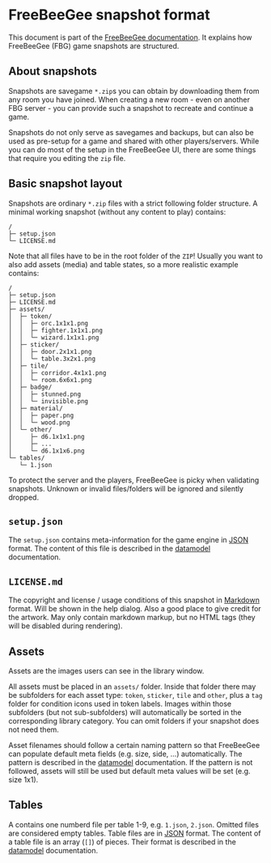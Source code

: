 # FreeBeeGee snapshot format

This document is part of the [FreeBeeGee documentation](DOCS.md). It explains how FreeBeeGee (FBG) game snapshots are structured.


## About snapshots

Snapshots are savegame `*.zip`s you can obtain by downloading them from any room you have joined. When creating a new room - even on another FBG server - you can provide such a snapshot to recreate and continue a game.

Snapshots do not only serve as savegames and backups, but can also be used as pre-setup for a game and shared with other players/servers. While you can do most of the setup in the FreeBeeGee UI, there are some things that require you editing the `zip` file.


## Basic snapshot layout

Snapshots are ordinary `*.zip` files with a strict following folder structure. A minimal working snapshot (without any content to play) contains:

```
/
├─ setup.json
└─ LICENSE.md
```

Note that all files have to be in the root folder of the `ZIP`! Usually you want to also add assets (media) and table states, so a more realistic example contains:

```
/
├─ setup.json
├─ LICENSE.md
├─ assets/
│  ├─ token/
│  │  ├─ orc.1x1x1.png
│  │  ├─ fighter.1x1x1.png
│  │  └─ wizard.1x1x1.png
│  ├─ sticker/
│  │  ├─ door.2x1x1.png
│  │  └─ table.3x2x1.png
│  ├─ tile/
│  │  ├─ corridor.4x1x1.png
│  │  └─ room.6x6x1.png
│  ├─ badge/
│  │  ├─ stunned.png
│  │  └─ invisible.png
│  ├─ material/
│  │  ├─ paper.png
│  │  └─ wood.png
│  └─ other/
│     ├─ d6.1x1x1.png
│     ├─ ...
│     └─ d6.1x1x6.png
└─ tables/
   └─ 1.json
```

To protect the server and the players, FreeBeeGee is picky when validating snapshots. Unknown or invalid files/folders will be ignored and silently dropped.


## `setup.json`

The `setup.json` contains meta-information for the game engine in [JSON](https://en.wikipedia.org/wiki/JSON) format. The content of this file is described in the [datamodel](datamodel.md#setups) documentation.


## `LICENSE.md`

The copyright and license / usage conditions of this snapshot in [Markdown](https://en.wikipedia.org/wiki/Markdown) format. Will be shown in the help dialog. Also a good place to give credit for the artwork. May only contain markdown markup, but no HTML tags (they will be disabled during rendering).


## Assets

Assets are the images users can see in the library window.

All assets must be placed in an `assets/` folder. Inside that folder there may be subfolders for each asset type: `token`, `sticker`, `tile` and `other`, plus a `tag` folder for condition icons used in token labels. Images within those subfolders (but not sub-subfolders) will automatically be sorted in the corresponding library category. You can omit folders if your snapshot does not need them.

Asset filenames should follow a certain naming pattern so that FreeBeeGee can populate default meta fields (e.g. size, side, ...) automatically. The pattern is described in the [datamodel](datamodel.md#media-filenames) documentation. If the pattern is not followed, assets will still be used but default meta values will be set (e.g. size 1x1).


## Tables

A contains one numberd file per table 1-9, e.g. `1.json`, `2.json`. Omitted files are considered empty tables. Table files are in [JSON](https://en.wikipedia.org/wiki/JSON) format. The content of a table file is an array (`[]`) of pieces. Their format is described in the [datamodel](datamodel.md#pieces) documentation.
